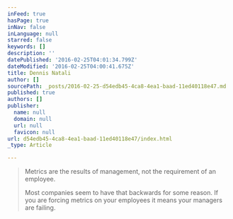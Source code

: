 ```yaml
---
inFeed: true
hasPage: true
inNav: false
inLanguage: null
starred: false
keywords: []
description: ''
datePublished: '2016-02-25T04:01:34.799Z'
dateModified: '2016-02-25T04:00:41.675Z'
title: Dennis Natali
author: []
sourcePath: _posts/2016-02-25-d54edb45-4ca8-4ea1-baad-11ed40118e47.md
published: true
authors: []
publisher:
  name: null
  domain: null
  url: null
  favicon: null
url: d54edb45-4ca8-4ea1-baad-11ed40118e47/index.html
_type: Article

---
```

> Metrics are the results of management, not the requirement of an employee.
> 
> Most companies seem to have that backwards for some reason.  If you are forcing metrics on your employees it means your managers are failing.